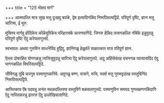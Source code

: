 +++
title = "125 मोक्षद मार्ग"

+++
आत्मदल्लि मात्र सुख मत्तु दुःखवु बयकॆ, द्वेष इत्यादिगळिंद निरूपिसल्पट्टिदॆ. परिपूर्ण दृष्टि, ज्ञान मत्तु चारित्र्य, ई मूरु.

मुक्तिय मार्गवु हॊदिकॆय कॊळॆयुविकॆय परिहारक्कॆ कारणवागिदॆ. जिनरु हेळिद तत्वगळल्लि नंबिकॆ इडुवुदन्नु परिपूर्ण दृष्टि ऎंदु करॆयलागुत्तदॆ.

स्वभावतः अथवा गुरुविन साधनॆयिंद हुट्टिद्दु. ज्ञानिगळु हेळुवंतॆ साक्षात्कार मात्र परिपूर्ण ज्ञान.

ऎल्ला दोषरहित योगगळन्नु त्यजिसुवुदन्नु चारित्र्य ऎंदु करॆयलागुत्तदॆ. अदु अहिंसॆयंतह वचनगळ व्यत्यासदिंद ऐदु भागगळल्लि विवरिसल्पट्टिदॆ.

जीविगळु तुंबि करगुव परमाणुगळागिवॆ. अवुगळु बण्ण, वासनॆ, रुचि, स्पर्श मत्तु गुणमट्टदंतह वस्तुविनिंद निरूपिसल्पट्टिवॆ.

आस्तिकाय ऎंब पदवन्नु अनंत स्थळदल्लिरुव वस्तुविगॆ बळसलागुत्तदॆ. परमाणुविन समयद गुणलक्षणगळिंदागि ऐदु नास्तिकरन्नु इतररु ऎंदु उल्लेखिसलागिदॆ.

